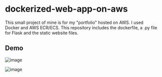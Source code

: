 
# dockerized-web-app-on-aws

This small project of mine is for my "portfolio" hosted on AWS. I used Docker and AWS ECR/ECS. This repository includes the dockerfile, a .py file for Flask and the static website files.

## Demo

![image](https://github.com/user-attachments/assets/a418f77f-f334-44a9-b6e5-ef8ed85db5ff)

![image](https://github.com/user-attachments/assets/b4d5522b-737d-4526-a54b-fe2229fce8c0)


